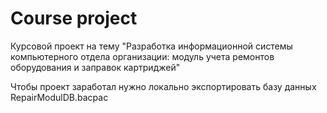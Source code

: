# Course project
Курсовой проект на тему "Разработка информационной системы компьютерного отдела организации: модуль учета ремонтов оборудования и заправок картриджей"

Чтобы проект заработал нужно локально экспортировать базу данных RepairModulDB.bacpac

